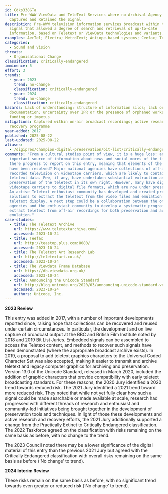 ```yaml
---
id: Cdks338GTa
title: Pre-WWW ViewData and TeleText Services where no Archival Agency has
  Captured and Retained the Signal
description: Pre-WWW television information services broadcast within the TV
  signal that allowed a degree of search and retrieval of up-to-date
  information, based on Teletext or ViewData technologies and variants.
examples: AerTel; Electra; MetroText; Antiope-based systems; Ceefax; TeleText
categories:
  - Sound and Vision
threats:
  - Organisational Change
classification: critically-endangered
imminence: 5
effort: 3
trends:
  - year: 2023
    trend: no-change
    classification: critically-endangered
  - year: 2024
    trend: no-change
    classification: critically-endangered
hazards: Lack of understanding; structure of information silos; lack or loss of
  documentation; uncertainty over IPR or the presence of orphaned works; lack of
  funding or impetus
mitigations: Captured within on-air broadcast recordings; active research and
  recovery programme
year-added: 2017
published: 2025-08-22
last-updated: 2025-08-22
aliases:
  - /digipres/champion-digital-preservation/bit-list/critically-endangered/bitlist-pre-www-viewdata-and-teletext
comments: "From a cultural studies point of view, it is a huge loss: an
  important source of information about news and social mores of the time. Is
  there progress to report on this entry, meaning that elements of the problem
  have been resolved? Major national agencies have collections of off-air
  recorded television on videotape carriers, which are likely to contain the
  teletext data. Few, if any, have undertaken substantial extraction and
  preservation of the teletext in its own right. However, many have digitized
  videotape carriers to digital file formats, which are now under preservation.
  An active Teletext enthusiast community has developed and created programmatic
  solutions to extract the teletext from the video files and emulation of the
  teletext display. A next step could be a collaboration between the official
  agencies and the enthusiast community to develop a systematic programme to
  extract teletext from off-air recordings for both preservation and access via
  emulation."
case-studies:
  - title: The Teletext Archive
    url: https://www.teletextarchive.com/
    accessed: 2023-10-24
  - title: Teefax
    url: http://teastop.plus.com:8080/
    accessed: 2023-10-24
  - title: The Teletext Art Research Lab
    url: http://teletextart.co.uk/
    accessed: 2023-10-24
  - title: The Viewdata Frame Database
    url: https://db.viewdata.org.uk/
    accessed: 2023-10-24
  - title: Announcing the Unicode Standard
    url: http://blog.unicode.org/2020/03/announcing-unicode-standard-version-130.html
    accessed: 2023-10-24
    authors: Unicode, Inc.
---
```

**2023 Review**

This entry was added in 2017, with a number of important developments reported since, raising hope that collections can be recovered and reused under certain circumstances. In particular, the development and on live capture of broadcast output at the BBC and British Film Institute noted by 2018 and 2019 Bit List Juries. Embedded signals can be assembled to access the Teletext content, and methods to recover such signals have been demonstrated (where the appropriate broadcast archive exists). In 2019, a proposal to add teletext graphics characters to the Universal Coded Character Set was also accepted, making it easier to transmit and archive teletext and legacy computer graphics for archiving and preservation. Version 13.0 of the Unicode Standard, released in March 2020, included the addition of graphic characters that provide compatibility with early teletext broadcasting standards. For these reasons, the 2020 Jury identified a 2020 trend towards reduced risk. The 2021 Jury identified a 2021 trend toward more reduced risk. They noted that while not yet fully clear how such a signal could be made searchable or made available at scale, research had progressed with different threads of research and enthusiast and community-led initiatives being brought together in the development of preservation tools and techniques. In light of those these developments and active research and recovery efforts, the 2021 Jury additionally supported a change from the Practically Extinct to Critically Endangered classification. The 2022 Taskforce agreed on the classification with risks remaining on the same basis as before, with no change to the trend.

The 2023 Council noted there may be a lower significance of the digital material of this entry than the previous 2021 Jury but agreed with the Critically Endangered classification with overall risks remaining on the same basis as before (‘No change’ to trend).

**2024 Interim Review**

These risks remain on the same basis as before, with no significant trend towards even greater or reduced risk (‘No change’ to trend).

